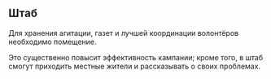 ## Штаб
Для хранения агитации, газет и лучшей координации волонтёров необходимо помещение.

Это существенно повысит эффективность кампании; кроме того, в штаб смогут приходить местные жители и рассказывать о своих проблемах.
